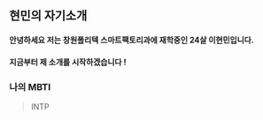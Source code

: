 ## 현민의 자기소개

#### 안녕하세요 저는 창원폴리텍 스마트팩토리과에 재학중인 24살 이현민입니다.
#### 지금부터 제 소개를 시작하겠습니다 !

### 나의 MBTI 
> INTP 
